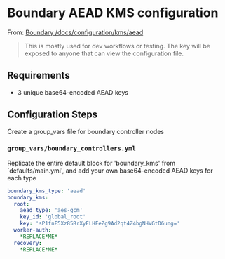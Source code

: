# Boundary AEAD KMS configuration

From: [Boundary /docs/configuration/kms/aead](https://www.boundaryproject.io/docs/configuration/kms/aead)
> This is mostly used for dev workflows or testing. The key will be exposed to anyone that can view the configuration file.

## Requirements

* 3 unique base64-encoded AEAD keys

## Configuration Steps

Create a group_vars file for boundary controller nodes

### `group_vars/boundary_controllers.yml`

Replicate the entire default block for 'boundary_kms' from `defaults/main.yml', and add your own base64-encoded AEAD keys for each type

```YAML
boundary_kms_type: 'aead'
boundary_kms:
  root:
    aead_type: 'aes-gcm'
    key_id: 'global_root'
    key: 'sP1fnF5Xz85RrXyELHFeZg9Ad2qt4Z4bgNHVGtD6ung='
  worker-auth:
    *REPLACE*ME*
  recovery:
    *REPLACE*ME*
```
